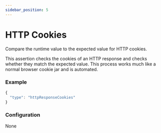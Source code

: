 ```yaml
---
sidebar_position: 5
---
```


# HTTP Cookies

Compare the runtime value to the expected value for HTTP cookies.

This assertion checks the cookies of an HTTP response and checks whether they match the expected value. This process works much like a normal browser cookie jar and is automated.

### Example <a href="#example" id="example"></a>

```javascript
{ 
  "type": "httpResponseCookies" 
}
```

### Configuration <a href="#configuration" id="configuration"></a>

None
